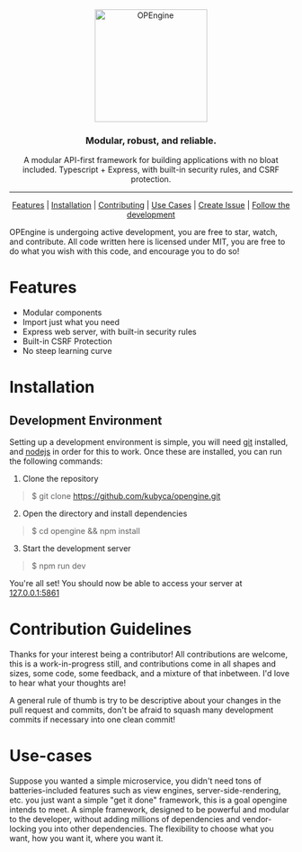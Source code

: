 &nbsp;
<p align="center">
    <a href="https://github.com/kubyca/opengine/">
        <img src="https://static.kuby.ca/opengine.png" alt="OPEngine" width="200px" />
    </a>
</p>
<h3 align="center">Modular, robust, and reliable.</h3>
<p align="center">A modular API-first framework for building applications with no bloat included. Typescript + Express, with built-in security rules, and CSRF protection.</p>
<hr />
<p align="center">
    <a href="#features">Features</a> | <a href="#installation">Installation</a> | <a href="#contribution">Contributing</a> | <a href="#use-cases">Use Cases</a> | <a href="https://github.com/kubyca/opengine/issues/new">Create Issue</a> | <a href="https://kuby.ca/tag/opengine/">Follow the development</a>
</p>

OPEngine is undergoing active development, you are free to star, watch, and contribute. All code written here is licensed under MIT, you are free to do what you wish with this code, and encourage you to do so!

# Features

- Modular components
- Import just what you need
- Express web server, with built-in security rules
- Built-in CSRF Protection
- No steep learning curve

# Installation

## Development Environment

Setting up a development environment is simple, you will need [git](https://git-scm.org/) installed, and [nodejs](https://nodejs.org/) in order for this to work. Once these are installed, you can run the following commands:

1. Clone the repository

> $ git clone https://github.com/kubyca/opengine.git

2. Open the directory and install dependencies

> $ cd opengine && npm install

3. Start the development server

> $ npm run dev

You're all set! You should now be able to access your server at [127.0.0.1:5861](http://127.0.0.1:5861)

# Contribution Guidelines

Thanks for your interest being a contributor! All contributions are welcome, this is a work-in-progress still, and contributions come in all shapes and sizes, some code, some feedback, and a mixture of that inbetween. I'd love to hear what your thoughts are!

A general rule of thumb is try to be descriptive about your changes in the pull request and commits, don't be afraid to squash many development commits if necessary into one clean commit!

# Use-cases

Suppose you wanted a simple microservice, you didn't need tons of batteries-included features such as view engines, server-side-rendering, etc. you just want a simple "get it done" framework, this is a goal opengine intends to meet. A simple framework, designed to be powerful and modular to the developer, without adding millions of dependencies and vendor-locking you into other dependencies. The flexibility to choose what you want, how you want it, where you want it.